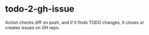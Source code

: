 # todo-2-gh-issue
Action checks diff on push, and if it finds TODO changes, it closes or creates issues on GH repo.
